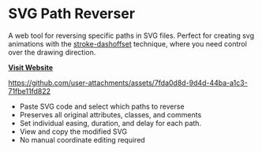 # SVG Path Reverser

A web tool for reversing specific paths in SVG files. Perfect for creating svg animations with the [stroke-dashoffset](https://css-tricks.com/almanac/properties/s/stroke-dashoffset/) technique, where you need control over the drawing direction.

**[Visit Website](https://svg-reverse.daniel.sticker.name/)**

https://github.com/user-attachments/assets/7fda0d8d-9d4d-44ba-a1c3-71fbe11fd822

- Paste SVG code and select which paths to reverse
- Preserves all original attributes, classes, and comments
- Set individual easing, duration, and delay for each path.
- View and copy the modified SVG
- No manual coordinate editing required
